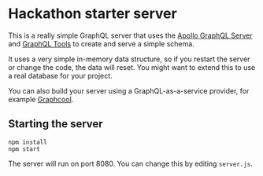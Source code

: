 # Hackathon starter server

This is a really simple GraphQL server that uses the [Apollo GraphQL Server](https://github.com/apollographql/graphql-server) and [GraphQL Tools](https://github.com/apollographql/graphql-tools) to create and serve a simple schema.

It uses a very simple in-memory data structure, so if you restart the server or change the code, the data will reset. You might want to extend this to use a real database for your project.

You can also build your server using a GraphQL-as-a-service provider, for example [Graphcool](https://www.graph.cool/).

## Starting the server

```
npm install
npm start
```

The server will run on port 8080. You can change this by editing `server.js`.
